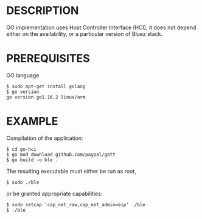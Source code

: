 # DESCRIPTION
GO implementation uses Host Controller Interface (HCI), it does not depend either on the availability, or a particular version of Bluez stack.

# PREREQUISITES
GO language 

```
$ sudo apt-get install golang
$ go version
go version go1.16.2 linux/arm
```

# EXAMPLE

Compilation of the application:

```
$ cd go-hci
$ go mod download github.com/paypal/gatt
$ go build -o ble . 
```

The resulting executable must either be run as root, 

```
$ sudo ./ble
```

or be granted appropriate capabilities:

```
$ sudo setcap 'cap_net_raw,cap_net_admin=eip' ./ble
$ ./ble
```
